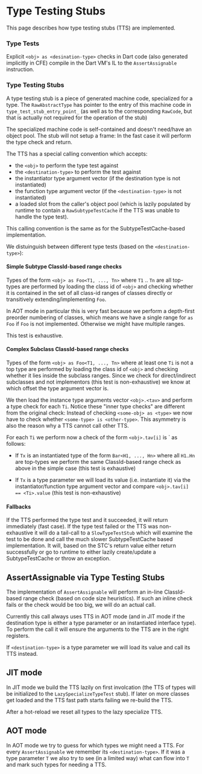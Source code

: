 # Type Testing Stubs

This page describes how type testing stubs (TTS) are implemented.

### Type Tests

Explicit `<obj> as <desination-type>` checks in Dart code (also generated implicitly in CFE) compile
in the Dart VM's IL to the `AssertAssignable` instruction.

### Type Testing Stubs

A type testing stub is a piece of generated machine code, specialized for a type.
The `RawAbstractType` has pointer to the entry of this machine code in `type_test_stub_entry_point_`
(as well as to the corresponding `RawCode`, but that is actually not required for the operation of the stub)

The specialized machine code is self-contained and doesn't need/have an object pool.
The stub will not setup a frame: In the fast case it will perform the type check and return.

The TTS has a special calling convention which accepts:
   * the `<obj>` to perform the type test against
   * the `<destination-type>` to perform the test against
   * the instantiator type argument vector (if the destination type is not instantiated)
   * the function type argument vector (if the `<destination-type>` is not instantiated)
   * a loaded slot from the caller's object pool (which is lazily populated by runtime to contain a `RawSubtypeTestCache` if the TTS was unable to handle the type test).

This calling convention is the same as for the SubtypeTestCache-based implementation.

We distuinguish between different type tests (based on the `<destination-type>`):

#### Simple Subtype ClassId-based range checks

Types of the form `<obj> as Foo<T1, ..., Tn>` where `T1` .. `Tn` are all top-types are performed
by loading the class id of `<obj>` and checking whether it is contained in the set of all class-id ranges of
classes directly or transitively extending/implementing `Foo`.

In AOT mode in particular this is very fast because we perform a depth-first preorder numbering of classes, which
means we have a single range for `as Foo` if `Foo` is not implemented. Otherwise we might have multiple ranges.

This test is exhaustive.

#### Complex Subclass ClassId-based range checks

Types of the form `<obj> as Foo<T1, ..., Tn>` where at least one `Ti` is not a top type are performed by loading the class id of `<obj>` and checking whether it lies inside the subclass ranges. Since we check for direct/indirect subclasses and not implementors (this test is non-exhaustive) we know at which offset the type argument vector is.

We then load the instance type arguments vector `<obj>.<tav>` and perform a type check for each `Ti`. Notice these "inner type checks" are different from the original check: Instead of checking `<some-obj> as <type>` we now have to check whether `<some-type> is <other-type>`. This asymmetry is also the reason why a TTS cannot call other TTS.

For each `Ti` we perform now a check of the form `<obj>.tav[i]` is <Ti>` as follows:

* If `Tx` is an instantiated type of the form `Bar<H1, ..., Hn>` where all `H1`..`Hn` are top-types we perform the same ClassId-based range check as above in the simple case (this test is exhaustive)

* If `Tx` is a type parameter we will load its value (i.e. instantiate it) via the instantiator/function type argument vector and compare `<obj>.tav[i] == <Ti>.value` (this test is non-exhaustive)

#### Fallbacks

If the TTS performed the type test and it succeeded, it will return immediately (fast case). If the type test failed or the TTS was non-exhaustive it will do a tail-call to a `SlowTypeTestStub` which will examine the test to be done and call the much slower SubtypeTestCache based implementation. It will, based on the STC's return value either return successfully or go to runtime to either lazily create/update a SubtypeTestCache or throw an exception.

## AssertAssignable via Type Testing Stubs

The implementation of `AssertAssignable` will perform an in-line ClassId-based range check (based on code size heuristics). If such an inline check fails or the check would be too big, we will do an actual call.

Currently this call always uses TTS in AOT mode (and in JIT mode if the destination type is either a type parameter or an instantiated interface type). To perform the call it will ensure the arguments to the TTS are in the right registers.

If `<destination-type>` is a type parameter we will load its value and call its TTS instead.

## JIT mode

In JIT mode we build the TTS lazily on first involcation (the TTS of types will be initialized to the `LazySpecializeTypeTest` stub). If later on more classes get loaded and the TTS fast path starts failing we re-build the TTS.

After a hot-reload we reset all types to the lazy specialize TTS.

## AOT mode

In AOT mode we try to guess for which types we might need a TTS. For every `AssertAssignable` we remember its `<destination-type>`. If it was a type parameter `T` we also try to see (in a limited way) what can flow into `T` and mark such types for needing a TTS.
